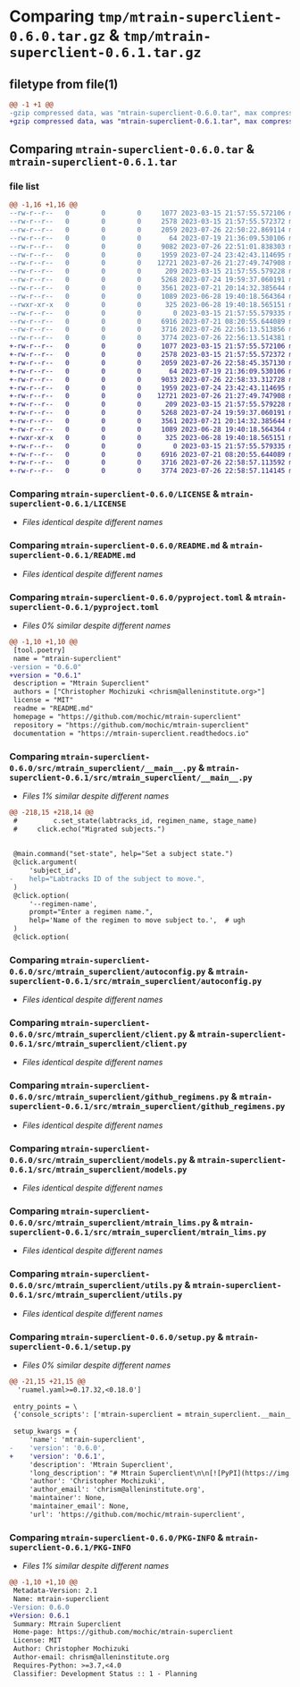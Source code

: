 # Comparing `tmp/mtrain-superclient-0.6.0.tar.gz` & `tmp/mtrain-superclient-0.6.1.tar.gz`

## filetype from file(1)

```diff
@@ -1 +1 @@
-gzip compressed data, was "mtrain-superclient-0.6.0.tar", max compression
+gzip compressed data, was "mtrain-superclient-0.6.1.tar", max compression
```

## Comparing `mtrain-superclient-0.6.0.tar` & `mtrain-superclient-0.6.1.tar`

### file list

```diff
@@ -1,16 +1,16 @@
--rw-r--r--   0        0        0     1077 2023-03-15 21:57:55.572106 mtrain-superclient-0.6.0/LICENSE
--rw-r--r--   0        0        0     2578 2023-03-15 21:57:55.572372 mtrain-superclient-0.6.0/README.md
--rw-r--r--   0        0        0     2059 2023-07-26 22:50:22.869114 mtrain-superclient-0.6.0/pyproject.toml
--rw-r--r--   0        0        0       64 2023-07-19 21:36:09.530106 mtrain-superclient-0.6.0/src/mtrain_superclient/__init__.py
--rw-r--r--   0        0        0     9082 2023-07-26 22:51:01.838303 mtrain-superclient-0.6.0/src/mtrain_superclient/__main__.py
--rw-r--r--   0        0        0     1959 2023-07-24 23:42:43.114695 mtrain-superclient-0.6.0/src/mtrain_superclient/autoconfig.py
--rw-r--r--   0        0        0    12721 2023-07-26 21:27:49.747908 mtrain-superclient-0.6.0/src/mtrain_superclient/client.py
--rw-r--r--   0        0        0      209 2023-03-15 21:57:55.579228 mtrain-superclient-0.6.0/src/mtrain_superclient/exceptions.py
--rw-r--r--   0        0        0     5268 2023-07-24 19:59:37.060191 mtrain-superclient-0.6.0/src/mtrain_superclient/github_regimens.py
--rw-r--r--   0        0        0     3561 2023-07-21 20:14:32.385644 mtrain-superclient-0.6.0/src/mtrain_superclient/models.py
--rw-r--r--   0        0        0     1089 2023-06-28 19:40:18.564364 mtrain-superclient-0.6.0/src/mtrain_superclient/mtrain_lims.py
--rwxr-xr-x   0        0        0      325 2023-06-28 19:40:18.565151 mtrain-superclient-0.6.0/src/mtrain_superclient/mtrain_lims_upload.sh
--rw-r--r--   0        0        0        0 2023-03-15 21:57:55.579335 mtrain-superclient-0.6.0/src/mtrain_superclient/py.typed
--rw-r--r--   0        0        0     6916 2023-07-21 08:20:55.644089 mtrain-superclient-0.6.0/src/mtrain_superclient/utils.py
--rw-r--r--   0        0        0     3716 2023-07-26 22:56:13.513856 mtrain-superclient-0.6.0/setup.py
--rw-r--r--   0        0        0     3774 2023-07-26 22:56:13.514381 mtrain-superclient-0.6.0/PKG-INFO
+-rw-r--r--   0        0        0     1077 2023-03-15 21:57:55.572106 mtrain-superclient-0.6.1/LICENSE
+-rw-r--r--   0        0        0     2578 2023-03-15 21:57:55.572372 mtrain-superclient-0.6.1/README.md
+-rw-r--r--   0        0        0     2059 2023-07-26 22:58:45.357130 mtrain-superclient-0.6.1/pyproject.toml
+-rw-r--r--   0        0        0       64 2023-07-19 21:36:09.530106 mtrain-superclient-0.6.1/src/mtrain_superclient/__init__.py
+-rw-r--r--   0        0        0     9033 2023-07-26 22:58:33.312728 mtrain-superclient-0.6.1/src/mtrain_superclient/__main__.py
+-rw-r--r--   0        0        0     1959 2023-07-24 23:42:43.114695 mtrain-superclient-0.6.1/src/mtrain_superclient/autoconfig.py
+-rw-r--r--   0        0        0    12721 2023-07-26 21:27:49.747908 mtrain-superclient-0.6.1/src/mtrain_superclient/client.py
+-rw-r--r--   0        0        0      209 2023-03-15 21:57:55.579228 mtrain-superclient-0.6.1/src/mtrain_superclient/exceptions.py
+-rw-r--r--   0        0        0     5268 2023-07-24 19:59:37.060191 mtrain-superclient-0.6.1/src/mtrain_superclient/github_regimens.py
+-rw-r--r--   0        0        0     3561 2023-07-21 20:14:32.385644 mtrain-superclient-0.6.1/src/mtrain_superclient/models.py
+-rw-r--r--   0        0        0     1089 2023-06-28 19:40:18.564364 mtrain-superclient-0.6.1/src/mtrain_superclient/mtrain_lims.py
+-rwxr-xr-x   0        0        0      325 2023-06-28 19:40:18.565151 mtrain-superclient-0.6.1/src/mtrain_superclient/mtrain_lims_upload.sh
+-rw-r--r--   0        0        0        0 2023-03-15 21:57:55.579335 mtrain-superclient-0.6.1/src/mtrain_superclient/py.typed
+-rw-r--r--   0        0        0     6916 2023-07-21 08:20:55.644089 mtrain-superclient-0.6.1/src/mtrain_superclient/utils.py
+-rw-r--r--   0        0        0     3716 2023-07-26 22:58:57.113592 mtrain-superclient-0.6.1/setup.py
+-rw-r--r--   0        0        0     3774 2023-07-26 22:58:57.114145 mtrain-superclient-0.6.1/PKG-INFO
```

### Comparing `mtrain-superclient-0.6.0/LICENSE` & `mtrain-superclient-0.6.1/LICENSE`

 * *Files identical despite different names*

### Comparing `mtrain-superclient-0.6.0/README.md` & `mtrain-superclient-0.6.1/README.md`

 * *Files identical despite different names*

### Comparing `mtrain-superclient-0.6.0/pyproject.toml` & `mtrain-superclient-0.6.1/pyproject.toml`

 * *Files 0% similar despite different names*

```diff
@@ -1,10 +1,10 @@
 [tool.poetry]
 name = "mtrain-superclient"
-version = "0.6.0"
+version = "0.6.1"
 description = "Mtrain Superclient"
 authors = ["Christopher Mochizuki <chrism@alleninstitute.org>"]
 license = "MIT"
 readme = "README.md"
 homepage = "https://github.com/mochic/mtrain-superclient"
 repository = "https://github.com/mochic/mtrain-superclient"
 documentation = "https://mtrain-superclient.readthedocs.io"
```

### Comparing `mtrain-superclient-0.6.0/src/mtrain_superclient/__main__.py` & `mtrain-superclient-0.6.1/src/mtrain_superclient/__main__.py`

 * *Files 1% similar despite different names*

```diff
@@ -218,15 +218,14 @@
 #         c.set_state(labtracks_id, regimen_name, stage_name)
 #     click.echo("Migrated subjects.")
 
 
 @main.command("set-state", help="Set a subject state.")
 @click.argument(
     'subject_id',
-    help="Labtracks ID of the subject to move.",
 )
 @click.option(
     '--regimen-name',
     prompt="Enter a regimen name.",
     help='Name of the regimen to move subject to.',  # ugh
 )
 @click.option(
```

### Comparing `mtrain-superclient-0.6.0/src/mtrain_superclient/autoconfig.py` & `mtrain-superclient-0.6.1/src/mtrain_superclient/autoconfig.py`

 * *Files identical despite different names*

### Comparing `mtrain-superclient-0.6.0/src/mtrain_superclient/client.py` & `mtrain-superclient-0.6.1/src/mtrain_superclient/client.py`

 * *Files identical despite different names*

### Comparing `mtrain-superclient-0.6.0/src/mtrain_superclient/github_regimens.py` & `mtrain-superclient-0.6.1/src/mtrain_superclient/github_regimens.py`

 * *Files identical despite different names*

### Comparing `mtrain-superclient-0.6.0/src/mtrain_superclient/models.py` & `mtrain-superclient-0.6.1/src/mtrain_superclient/models.py`

 * *Files identical despite different names*

### Comparing `mtrain-superclient-0.6.0/src/mtrain_superclient/mtrain_lims.py` & `mtrain-superclient-0.6.1/src/mtrain_superclient/mtrain_lims.py`

 * *Files identical despite different names*

### Comparing `mtrain-superclient-0.6.0/src/mtrain_superclient/utils.py` & `mtrain-superclient-0.6.1/src/mtrain_superclient/utils.py`

 * *Files identical despite different names*

### Comparing `mtrain-superclient-0.6.0/setup.py` & `mtrain-superclient-0.6.1/setup.py`

 * *Files 0% similar despite different names*

```diff
@@ -21,15 +21,15 @@
  'ruamel.yaml>=0.17.32,<0.18.0']
 
 entry_points = \
 {'console_scripts': ['mtrain-superclient = mtrain_superclient.__main__:main']}
 
 setup_kwargs = {
     'name': 'mtrain-superclient',
-    'version': '0.6.0',
+    'version': '0.6.1',
     'description': 'Mtrain Superclient',
     'long_description': "# Mtrain Superclient\n\n[![PyPI](https://img.shields.io/pypi/v/mtrain-superclient.svg)][pypi_]\n[![Status](https://img.shields.io/pypi/status/mtrain-superclient.svg)][status]\n[![Python Version](https://img.shields.io/pypi/pyversions/mtrain-superclient)][python version]\n[![License](https://img.shields.io/pypi/l/mtrain-superclient)][license]\n\n[![Read the documentation at https://mtrain-superclient.readthedocs.io/](https://img.shields.io/readthedocs/mtrain-superclient/latest.svg?label=Read%20the%20Docs)][read the docs]\n[![Tests](https://github.com/mochic/mtrain-superclient/workflows/Tests/badge.svg)][tests]\n[![Codecov](https://codecov.io/gh/mochic/mtrain-superclient/branch/main/graph/badge.svg)][codecov]\n\n[![pre-commit](https://img.shields.io/badge/pre--commit-enabled-brightgreen?logo=pre-commit&logoColor=white)][pre-commit]\n[![Black](https://img.shields.io/badge/code%20style-black-000000.svg)][black]\n\n[pypi_]: https://pypi.org/project/mtrain-superclient/\n[status]: https://pypi.org/project/mtrain-superclient/\n[python version]: https://pypi.org/project/mtrain-superclient\n[read the docs]: https://mtrain-superclient.readthedocs.io/\n[tests]: https://github.com/mochic/mtrain-superclient/actions?workflow=Tests\n[codecov]: https://app.codecov.io/gh/mochic/mtrain-superclient\n[pre-commit]: https://github.com/pre-commit/pre-commit\n[black]: https://github.com/psf/black\n\n## Features\n\n- TODO\n\n## Requirements\n\n- TODO\n\n## Installation\n\nYou can install _Mtrain Superclient_ via [pip] from [PyPI]:\n\n```console\n$ pip install mtrain-superclient\n```\n\n## Usage\n\nPlease see the [Command-line Reference] for details.\n\n## Contributing\n\nContributions are very welcome.\nTo learn more, see the [Contributor Guide].\n\n## License\n\nDistributed under the terms of the [MIT license][license],\n_Mtrain Superclient_ is free and open source software.\n\n## Issues\n\nIf you encounter any problems,\nplease [file an issue] along with a detailed description.\n\n## Credits\n\nThis project was generated from [@cjolowicz]'s [Hypermodern Python Cookiecutter] template.\n\n[@cjolowicz]: https://github.com/cjolowicz\n[pypi]: https://pypi.org/\n[hypermodern python cookiecutter]: https://github.com/cjolowicz/cookiecutter-hypermodern-python\n[file an issue]: https://github.com/mochic/mtrain-superclient/issues\n[pip]: https://pip.pypa.io/\n\n<!-- github-only -->\n\n[license]: https://github.com/mochic/mtrain-superclient/blob/main/LICENSE\n[contributor guide]: https://github.com/mochic/mtrain-superclient/blob/main/CONTRIBUTING.md\n[command-line reference]: https://mtrain-superclient.readthedocs.io/en/latest/usage.html\n",
     'author': 'Christopher Mochizuki',
     'author_email': 'chrism@alleninstitute.org',
     'maintainer': None,
     'maintainer_email': None,
     'url': 'https://github.com/mochic/mtrain-superclient',
```

### Comparing `mtrain-superclient-0.6.0/PKG-INFO` & `mtrain-superclient-0.6.1/PKG-INFO`

 * *Files 1% similar despite different names*

```diff
@@ -1,10 +1,10 @@
 Metadata-Version: 2.1
 Name: mtrain-superclient
-Version: 0.6.0
+Version: 0.6.1
 Summary: Mtrain Superclient
 Home-page: https://github.com/mochic/mtrain-superclient
 License: MIT
 Author: Christopher Mochizuki
 Author-email: chrism@alleninstitute.org
 Requires-Python: >=3.7,<4.0
 Classifier: Development Status :: 1 - Planning
```

